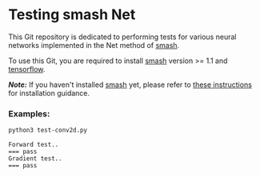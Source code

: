 # Testing smash Net

This Git repository is dedicated to performing tests for various neural networks implemented in the Net method of [smash](https://github.com/DassHydro-dev/smash).

To use this Git, you are required to install [smash](https://github.com/DassHydro-dev/smash) version >= 1.1 and [tensorflow](https://www.tensorflow.org).

**_Note:_**  If you haven't installed [smash](https://github.com/DassHydro-dev/smash) yet, please refer to [these instructions](https://smash.recover.inrae.fr/getting_started/index.html) for installation guidance.

### Examples:
```bash
python3 test-conv2d.py
```
```
Forward test..
=== pass
Gradient test..
=== pass
```
